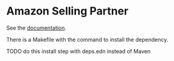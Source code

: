 # Amazon Selling Partner

See the [documentation][sdks].

There is a Makefile with the command to install the dependency.

TODO do this install step with deps.edn instead of Maven

[sdks]: https://developer-docs.amazon.com/sp-api/docs/using-sdks
